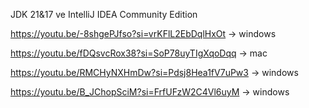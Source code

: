 
JDK 21&17 ve IntelliJ IDEA Community Edition

https://youtu.be/-8shgePJfso?si=vrKFlL2EbDqlHxOt -> windows

https://youtu.be/fDQsvcRox38?si=SoP78uyTIgXqoDqq -> mac

https://youtu.be/RMCHyNXHmDw?si=Pdsj8Hea1fV7uPw3 -> windows

https://youtu.be/B_JChopSciM?si=FrfUFzW2C4Vl6uyM -> windows